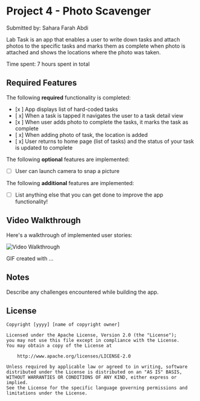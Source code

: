# Project 4 - Photo Scavenger

Submitted by: Sahara Farah Abdi

Lab Task is an app that enables a user to write down tasks and attach photos to the specific tasks and marks them as complete when photo is attached and shows the locations where the photo was taken.

Time spent: 7 hours spent in total

## Required Features

The following **required** functionality is completed:

- [x ] App displays list of hard-coded tasks
- [ x] When a task is tapped it navigates the user to a task detail view
- [x ] When user adds photo to complete the tasks, it marks the task as complete
- [ x] When adding photo of task, the location is added
- [ x] User returns to home page (list of tasks) and the status of your task is updated to complete
 
The following **optional** features are implemented:

- [ ] User can launch camera to snap a picture	

The following **additional** features are implemented:

- [ ] List anything else that you can get done to improve the app functionality!

## Video Walkthrough

Here's a walkthrough of implemented user stories:

<img src='/project4.gif' title='Video Walkthrough' width='' alt='Video Walkthrough' />

<!-- Replace this with whatever GIF tool you used! -->
GIF created with ...  
<!-- Recommended tools:
[Kap](https://getkap.co/) for macOS
[ScreenToGif](https://www.screentogif.com/) for Windows
[peek](https://github.com/phw/peek) for Linux. -->

## Notes

Describe any challenges encountered while building the app.

## License

    Copyright [yyyy] [name of copyright owner]

    Licensed under the Apache License, Version 2.0 (the "License");
    you may not use this file except in compliance with the License.
    You may obtain a copy of the License at

        http://www.apache.org/licenses/LICENSE-2.0

    Unless required by applicable law or agreed to in writing, software
    distributed under the License is distributed on an "AS IS" BASIS,
    WITHOUT WARRANTIES OR CONDITIONS OF ANY KIND, either express or implied.
    See the License for the specific language governing permissions and
    limitations under the License.
